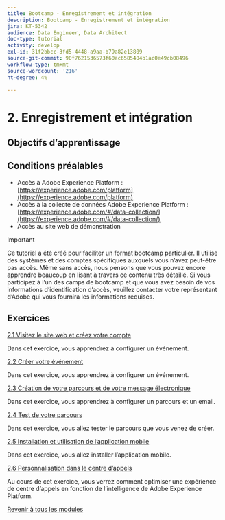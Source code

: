 ```yaml
---
title: Bootcamp - Enregistrement et intégration
description: Bootcamp - Enregistrement et intégration
jira: KT-5342
audience: Data Engineer, Data Architect
doc-type: tutorial
activity: develop
exl-id: 31f2bbcc-3fd5-4448-a9aa-b79a82e13809
source-git-commit: 90f7621536573f60ac6585404b1ac0e49cb08496
workflow-type: tm+mt
source-wordcount: '216'
ht-degree: 4%

---
```


# 2. Enregistrement et intégration

## Objectifs d’apprentissage

## Conditions préalables

- Accès à Adobe Experience Platform : [https://experience.adobe.com/platform](https://experience.adobe.com/platform)
- Accès à la collecte de données Adobe Experience Platform : [https://experience.adobe.com/#/data-collection/](https://experience.adobe.com/#/data-collection/)
- Accès au site web de démonstration

>[!IMPORTANT]
>
>Ce tutoriel a été créé pour faciliter un format bootcamp particulier. Il utilise des systèmes et des comptes spécifiques auxquels vous n’avez peut-être pas accès. Même sans accès, nous pensons que vous pouvez encore apprendre beaucoup en lisant à travers ce contenu très détaillé. Si vous participez à l’un des camps de bootcamp et que vous avez besoin de vos informations d’identification d’accès, veuillez contacter votre représentant d’Adobe qui vous fournira les informations requises.

## Exercices

[2.1 Visitez le site web et créez votre compte](./ex1.md)

Dans cet exercice, vous apprendrez à configurer un événement.

[2.2 Créer votre événement](./ex2.md)

Dans cet exercice, vous apprendrez à configurer un événement.

[2.3 Création de votre parcours et de votre message électronique](./ex3.md)

Dans cet exercice, vous apprendrez à configurer un parcours et un email.

[2.4 Test de votre parcours](./ex4.md)

Dans cet exercice, vous allez tester le parcours que vous venez de créer.

[2.5 Installation et utilisation de l’application mobile](./ex5.md)

Dans cet exercice, vous allez installer l’application mobile.

[2.6 Personnalisation dans le centre d’appels](./ex6.md)

Au cours de cet exercice, vous verrez comment optimiser une expérience de centre d’appels en fonction de l’intelligence de Adobe Experience Platform.

[Revenir à tous les modules](../../overview.md)
